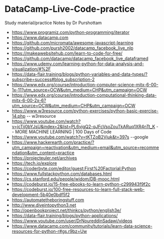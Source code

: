 # DataCamp-Live-Code-practice

Study material/practice Notes by Dr Purshottam

* https://www.programiz.com/python-programming/iterator
* https://www.datacamp.com
* https://github.com/micromata/awesome-javascript-learning
* https://github.com/pursh2002/datacamp_facebook_live_nlp 
* https://makeawebsitehub.com/learn-to-code-for-free/
* https://github.com/datacamp/datacamp_facebook_live_dataframed
* https://www.udemy.com/learning-python-for-data-analysis-and-visualization/#%2F
* https://data-flair.training/blogs/python-variables-and-data-types/?subscribe=success#blog_subscription-2
* https://www.edx.org/course/introduction-computer-science-mitx-6-00-1x-11?utm_source=OCW&utm_medium=CHP&utm_campaign=OCW
* https://www.edx.org/course/introduction-computational-thinking-data-mitx-6-00-2x-6?utm_source=OCW&utm_medium=CHP&utm_campaign=OCW 
* https://www.w3resource.com/python-exercises/python-basic-exercise-14.php -- w3resource
* https://www.youtube.com/watch?v=jcTij0bYJsU&index=2&list=PL6vjgQ2-qJFcVsoZouTkARuq1XR4nTt_K -- MORE MACHINE LEARNING | 100 Days of Code
* https://www.youtube.com/watch?v=tKTZoB2Vjuk&t=397s --google
* https://www.hackerearth.com/practice/?utm_campaign=reactivation&utm_medium=email&utm_source=recommendation&utm_content=practice
* https://projecteuler.net/archives
* https://tech.io/explore
* https://coderbyte.com/editor/guest:First%20Factorial:Python
* https://www.fullstackpython.com/databases.html
* https://cs.stanford.edu/people/widom/DB-mooc.html
* https://codeburst.io/15-free-ebooks-to-learn-python-c299943f9f2c
* https://codeburst.io/100-free-resources-to-learn-full-stack-web-development-5b40e0bdf5f2
* https://automatetheboringstuff.com
* http://www.diveintopython3.net
* http://openbookproject.net/thinkcs/python/english3e/
* https://data-flair.training/blogs/python-applications/
* https://www.youtube.com/user/DrNoureddinSadawi/videos
* https://www.datacamp.com/community/tutorials/learn-data-science-resources-for-python-r#gs.r9bz=Uw

